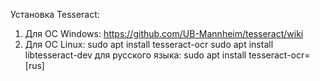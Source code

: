 Установка Tesseract:
 1) Для OC Windows:
   https://github.com/UB-Mannheim/tesseract/wiki
 2) Для OC Linux:
    sudo apt install tesseract-ocr
    sudo apt install libtesseract-dev
    для русского языка:
    sudo apt install tesseract-ocr=[rus]